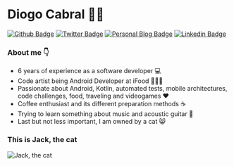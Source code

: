 # Diogo Cabral :man_technologist:

[![Github Badge](https://img.shields.io/badge/-Repositories-000?style=flat-square&logo=Github&logoColor=white&link=https://github.com/drcabral?tab=repositories)](https://github.com/drcabral?tab=repositories)
[![Twitter Badge](https://img.shields.io/badge/-Twitter-blue?style=flat-square&logo=Twitter&logoColor=white&link=https://twitter.com/DrCabrales)](https://twitter.com/DrCabrales)
[![Personal Blog Badge](https://img.shields.io/badge/-Blog-38444d?style=flat-square&logo=Blogger&logoColor=white&link=https://www.diogocabral.dev/)](https://www.diogocabral.dev/)
[![Linkedin Badge](https://img.shields.io/badge/-LinkedIn-blue?style=flat-square&logo=Linkedin&logoColor=white&link=https://www.linkedin.com/in/drcabral/?locale=en_US)](https://www.linkedin.com/in/drcabral/?locale=en_US)

### About me :point_down:

* 6 years of experience as a software developer :computer:
* Code artist being Android Developer at iFood :man_artist::calling:
* Passionate about Android, Kotlin, automated tests, mobile architectures, code challenges, food, traveling and videogames :hearts:
* Coffee enthusiast and its different preparation methods :coffee:
* Trying to learn something about music and acoustic guitar :guitar:
* Last but not less important, I am owned by a cat :smile_cat:

### This is Jack, the cat
![Jack, the cat](https://i.imgur.com/hbJJGN2.png)
